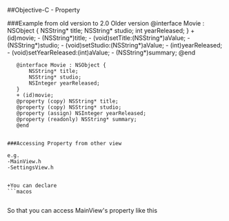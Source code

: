 
##Objective-C - Property

###Example from old version to 2.0
Older version
    @interface Movie : NSObject {
        NSString* title;
        NSString* studio;
        int yearReleased;
    }
    + (id)movie;
    - (NSString*)title;
    - (void)setTitle:(NSString*)aValue;
    - (NSString*)studio;
    - (void)setStudio:(NSString*)aValue;
    - (int)yearReleased;
    - (void)setYearReleased:(int)aValue;
    - (NSString*)summary;
    @end
 
 ```
    @interface Movie : NSObject {
        NSString* title;
        NSString* studio;
        NSInteger yearReleased;
    }
    + (id)movie;
    @property (copy) NSString* title;
    @property (copy) NSString* studio;
    @property (assign) NSInteger yearReleased;
    @property (readonly) NSString* summary;
    @end


###Accessing Property from other view

e.g.
-MainView.h
-SettingsView.h


+You can declare 
```macos
 ```
```macos
 ```

So that you can access MainView's property like this
```macos
 ```








